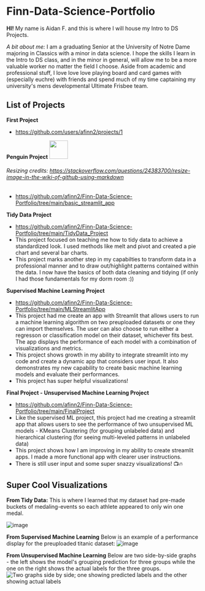 # Finn-Data-Science-Portfolio
**HI!** My name is Aidan F. and this is where I will house my Intro to DS Projects.

*A bit about me:* I am a graduating Senior at the University of Notre Dame majoring in Classics with a minor in data science. I hope the skills I learn in the Intro to DS class, and in the minor in general, will allow me to be a more valuable worker no matter the field I choose. Aside from academic and professional stuff, I love love love playing board and card games with (especially euchre) with friends and spend much of my time captaining my university's mens developmental Ultimate Frisbee team.


## List of Projects 
**First Project**
- https://github.com/users/afinn2/projects/1

**Penguin Project** <img src="https://github.com/user-attachments/assets/f02e819a-7211-4f84-8109-438336627350" width="48">

###### Resizing credits: https://stackoverflow.com/questions/24383700/resize-image-in-the-wiki-of-github-using-markdown

- https://github.com/afinn2/Finn-Data-Science-Portfolio/tree/main/basic_streamlit_app

**Tidy Data Project**
- https://github.com/afinn2/Finn-Data-Science-Portfolio/tree/main/TidyData_Project
- This project focused on teaching me how to tidy data to achieve a standardized look. I used methods like melt and pivot and created a pie chart and several bar charts.
- This project marks another step in my capabilties to transform data in a professional manner and to draw out/highlight patterns contained within the data. I now have the basics of both data cleaning and tidying (if only I had those fundamentals for my dorm room :))

**Supervised Machine Learning Project**
- https://github.com/afinn2/Finn-Data-Science-Portfolio/tree/main/MLStreamlitApp
- This project had me create an app with Streamlit that allows users to run a machine learning algorithm on two preuploaded datasets or one they can import themselves. The user can also choose to run either a regresson or classification model on their dataset, whichever fits best. The app displays the performance of each model with a combination of visualizations and metrics.
- This project shows growth in my ability to integrate streamlit into my code and create a dynamic app that considers user input. It also demonstrates my new capability to create basic machine learning models and evaluate their performances.
- This project has super helpful visualizations!

**Final Project - Unsupervised Machine Learning Project**
- https://github.com/afinn2/Finn-Data-Science-Portfolio/tree/main/FinalProject
- Like the supervised ML project, this project had me creating a streamlit app that allows users to see the performance of two unsupervised ML models - KMeans Clustering (for grouping unlabeled data) and hierarchical clustering (for seeing multi-leveled patterns in unlabeled data)
- This project shows how I am improving in my ability to create streamlit apps. I made a more functional app with clearer user instructions.
- There is still user input and some super snazzy visualizations! 📺🔥

## Super Cool Visualizations
**From Tidy Data:** This is where I learned that my dataset had pre-made buckets of medaling-events so each athlete appeared to only win one medal.

![image](https://github.com/user-attachments/assets/acb3dbb1-0215-4be5-8932-0e11863a9ad6)

**From Supervised Machine Learning**
Below is an example of a performance display for the preuploaded titanic dataset:
![image](https://github.com/user-attachments/assets/cd264645-96f0-4d3a-bda3-e12318359240)

**From Unsupervised Machine Learning**
Below are two side-by-side graphs - the left shows the model's grouping prediction for three groups while the one on the right shows the actual labels for the three groups.
![Two graphs side by side; one showing predicted labels and the other showing actual labels](image.png)

